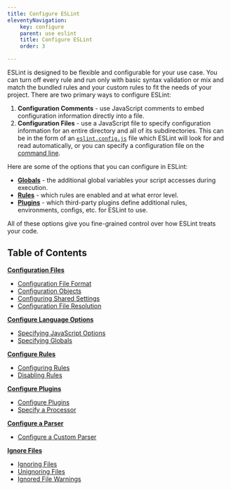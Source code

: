 ```yaml
---
title: Configure ESLint
eleventyNavigation:
    key: configure
    parent: use eslint
    title: Configure ESLint
    order: 3

---
```


ESLint is designed to be flexible and configurable for your use case. You can turn off every rule and run only with basic syntax validation or mix and match the bundled rules and your custom rules to fit the needs of your project. There are two primary ways to configure ESLint:

1. **Configuration Comments** - use JavaScript comments to embed configuration information directly into a file.
2. **Configuration Files** - use a JavaScript file to specify configuration information for an entire directory and all of its subdirectories. This can be in the form of an [`eslint.config.js`](./configuration-files) file which ESLint will look for and read automatically, or you can specify a configuration file on the [command line](../command-line-interface).

Here are some of the options that you can configure in ESLint:

* [**Globals**](./language-options#specifying-globals) - the additional global variables your script accesses during execution.
* [**Rules**](rules) - which rules are enabled and at what error level.
* [**Plugins**](plugins) - which third-party plugins define additional rules, environments, configs, etc. for ESLint to use.

All of these options give you fine-grained control over how ESLint treats your code.

## Table of Contents

[**Configuration Files**](configuration-files)

* [Configuration File Format](./configuration-files#configuration-file)
* [Configuration Objects](./configuration-files#configuration-objects)
* [Configuring Shared Settings](./configuration-files#configuring-shared-settings)
* [Configuration File Resolution](./configuration-files#configuration-file-resolution)

[**Configure Language Options**](language-options)

* [Specifying JavaScript Options](./language-options#specifying-parser-options)
* [Specifying Globals](./language-options#specifying-globals)

[**Configure Rules**](rules)

* [Configuring Rules](./rules)
* [Disabling Rules](./rules#disabling-rules)

[**Configure Plugins**](plugins)

* [Configure Plugins](./plugins#configure-plugins)
* [Specify a Processor](./plugins#specify-a-processor)

[**Configure a Parser**](./parser)

* [Configure a Custom Parser](./parser#configure-a-custom-parser)

[**Ignore Files**](ignore)

* [Ignoring Files](./ignore#ignoring-files)
* [Unignoring Files](./ignore#ignoring-files)
* [Ignored File Warnings](./ignore#ignored-file-warnings)
